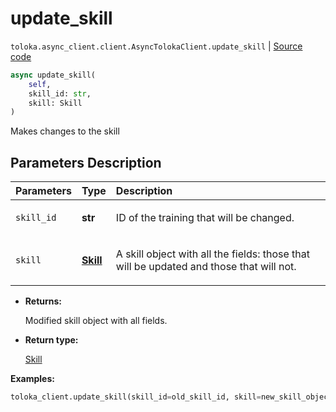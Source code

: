 # update_skill
`toloka.async_client.client.AsyncTolokaClient.update_skill` | [Source code](https://github.com/Toloka/toloka-kit/blob/v1.1.1/src/async_client/client.py#L0)

```python
async update_skill(
    self,
    skill_id: str,
    skill: Skill
)
```

Makes changes to the skill

## Parameters Description

| Parameters | Type | Description |
| :----------| :----| :-----------|
`skill_id`|**str**|<p>ID of the training that will be changed.</p>
`skill`|**[Skill](toloka.client.skill.Skill.md)**|<p>A skill object with all the fields: those that will be updated and those that will not.</p>

* **Returns:**

  Modified skill object with all fields.

* **Return type:**

  [Skill](toloka.client.skill.Skill.md)

**Examples:**


```python
toloka_client.update_skill(skill_id=old_skill_id, skill=new_skill_object)
```
